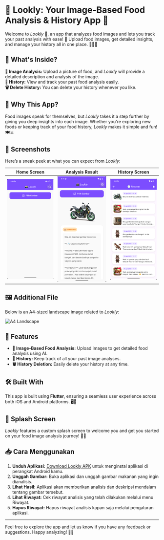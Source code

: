# 🌟 Lookly: Your Image-Based Food Analysis & History App 🍴

Welcome to *Lookly* 🎉, an app that analyzes food images and lets you track your past analysis with ease! 🚀 Upload food images, get detailed insights, and manage your history all in one place. 🧠📸✨

## 🛒 What's Inside?

**📸 Image Analysis:** Upload a picture of food, and *Lookly* will provide a detailed description and analysis of the image.  
**📜 History:** View and track your past food analysis easily.  
**🗑️ Delete History:** You can delete your history whenever you like.

## 🎯 Why This App?

Food images speak for themselves, but *Lookly* takes it a step further by giving you deep insights into each image. Whether you're exploring new foods or keeping track of your food history, *Lookly* makes it simple and fun! 🍽️📊

## 📸 Screenshots

Here’s a sneak peek at what you can expect from *Lookly*:

| **Home Screen** | **Analysis Result** | **History Screen** |
|--------------------|-----------------------|-----------------------|
| ![Home Screen](home.png) | ![Analysis Result](result.png) | ![History Screen](history.png) |

## 🖼️ Additional File

Below is an A4-sized landscape image related to *Lookly*:

![A4 Landscape](Lookly-Mockup.png)

## 🚀 Features

- **📸 Image-Based Food Analysis:** Upload images to get detailed food analysis using AI.
- **📜 History:** Keep track of all your past image analyses.
- **🗑️ History Deletion:** Easily delete your history at any time.

## 🛠️ Built With

This app is built using **Flutter**, ensuring a seamless user experience across both iOS and Android platforms. 🖥️📱

## 🎨 Splash Screen

*Lookly* features a custom splash screen to welcome you and get you started on your food image analysis journey! 🌟✨

## 📥 Cara Menggunakan

1. **Unduh Aplikasi:** [Download Lookly APK](/build/app/outputs/flutter-apk/app-release.apk) untuk menginstal aplikasi di perangkat Android kamu.
2. **Unggah Gambar:** Buka aplikasi dan unggah gambar makanan yang ingin dianalisis.
3. **Lihat Hasil:** Aplikasi akan memberikan analisis dan deskripsi mendalam tentang gambar tersebut.
4. **Lihat Riwayat:** Cek riwayat analisis yang telah dilakukan melalui menu Riwayat.
5. **Hapus Riwayat:** Hapus riwayat analisis kapan saja melalui pengaturan aplikasi.

---

Feel free to explore the app and let us know if you have any feedback or suggestions. Happy analyzing! 🍴💖
